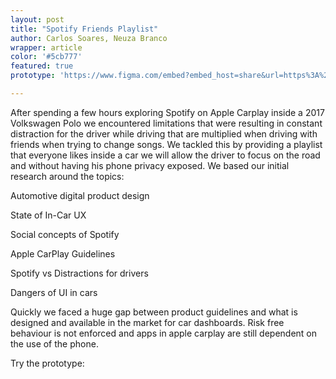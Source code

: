 ```yaml
---
layout: post
title: "Spotify Friends Playlist"
author: Carlos Soares, Neuza Branco
wrapper: article
color: '#5cb777'
featured: true
prototype: 'https://www.figma.com/embed?embed_host=share&url=https%3A%2F%2Fwww.figma.com%2Fproto%2FKfWiyMdxZVLpdkKgBOvdfB3k%2FMockups%3Fnode-id%3D1%253A20%26viewport%3D178%252C445%252C0.15573294460773468%26scaling%3Dmin-zoom'

---
```


After spending a few hours exploring Spotify on Apple Carplay inside a 2017
Volkswagen Polo we encountered limitations that were resulting in constant distraction for
the driver while driving that are multiplied when driving with friends when trying to change
songs.
We tackled this by providing a playlist that everyone likes inside a car we will allow
the driver to focus on the road and without having his phone privacy exposed.
We based our initial research around the topics:

Automotive digital product design

State of In-Car UX

Social concepts of Spotify

Apple CarPlay Guidelines

Spotify vs Distractions for drivers

Dangers of UI in cars

Quickly we faced a huge gap between product guidelines and what is designed and available in the market for car dashboards. Risk free behaviour is not enforced and apps in apple carplay are still dependent on the use of the phone.

Try the prototype: